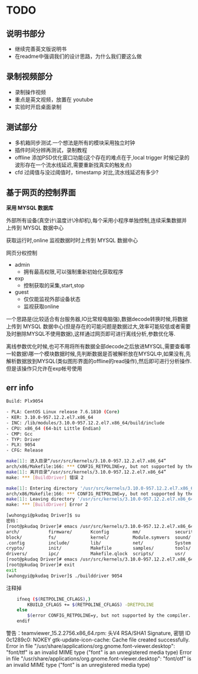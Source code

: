 <!-- TODOLIST.md --- 
;; 
;; Description: 
;; Author: Hongyi Wu(吴鸿毅)
;; Email: wuhongyi@qq.com 
;; Created: 五 11月 30 20:59:18 2018 (+0800)
;; Last-Updated: 三 2月 26 13:08:34 2020 (+0800)
;;           By: Hongyi Wu(吴鸿毅)
;;     Update #: 6
;; URL: http://wuhongyi.cn -->

# TODO

## 说明书部分

- 继续完善英文版说明书
- 在readme中强调我们的设计思路，为什么我们要这么做

## 录制视频部分

- 录制操作视频
- 重点是英文视频，放置在 youtube
- 实验时开启桌面录制



## 测试部分

- 多机箱同步测试.一个想法是所有的模块采用独立时钟
- 插件时间分辨再测试，录制教程
- offline 添加PSD优化窗口功能(这个存在的难点在于,local trigger 时候记录的波形存在一个流水线延迟,需要重新找真实的触发点)
- cfd 过阈值与没过阈值时，timestamp 对比,流水线延迟有多少?




## 基于网页的控制界面

**采用 MYSQL 数据库**

外部所有设备(真空计\温度计\冷却机),每个采用小程序单独控制,连续采集数据并上传到 MYSQL 数据中心

获取运行时,online 监视数据时时上传到 MYSQL 数据中心


网页分权控制
- admin
	- 拥有最高权限,可以强制重新初始化获取程序
- exp
	- 控制获取的采集,start,stop
- guest
	- 仅仅能监视外部设备状态
	- 监视获取online


一个思路是(比较适合有台服务器,IO比常规电脑强),数据decode转换时候,将数据上传到 MYSQL 数据中心(但是存在的可能问题是数据过大,效率可能较低或者需要及时删除MYSQL不使用数据),这样通过网页即可进行离线分析,参数优化等.

离线参数优化时候,也可不用将所有数据全部decode之后放进MYSQL,需要查看哪一轮数据\哪一个模块数据时候,先判断数据是否被解析放在MYSQL中,如果没有,先解析数据放到MYSQL(类似图形界面的offline的read操作),然后即可进行分析操作.但是该操作只允许在exp帐号使用



## err info

```bash
Build: Plx9054

- PLA: CentOS Linux release 7.6.1810 (Core) 
- KER: 3.10.0-957.12.2.el7.x86_64
- INC: /lib/modules/3.10.0-957.12.2.el7.x86_64/build/include
- CPU: x86_64 (64-bit Little Endian)
- CMP: Gcc
- TYP: Driver
- PLX: 9054
- CFG: Release

make[1]: 进入目录“/usr/src/kernels/3.10.0-957.12.2.el7.x86_64”
arch/x86/Makefile:166: *** CONFIG_RETPOLINE=y, but not supported by the compiler. Compiler update recommended.。 停止。
make[1]: 离开目录“/usr/src/kernels/3.10.0-957.12.2.el7.x86_64”
make: *** [BuildDriver] 错误 2

make[1]: Entering directory '/usr/src/kernels/3.10.0-957.12.2.el7.x86_64'
arch/x86/Makefile:166: *** CONFIG_RETPOLINE=y, but not supported by the compiler. Compiler update recommended.。 Stop.
make[1]: Leaving directory '/usr/src/kernels/3.10.0-957.12.2.el7.x86_64'
make: *** [BuildDriver] Error 2

[wuhongyi@pkudaq Driver]$ su
密码：
[root@pkudaq Driver]# emacs /usr/src/kernels/3.10.0-957.12.2.el7.x86_64/
arch/           firmware/       Kconfig         mm/             security/       virt/
block/          fs/             kernel/         Module.symvers  sound/          vmlinux.id
.config         include/        lib/            net/            System.map      
crypto/         init/           Makefile        samples/        tools/          
drivers/        ipc/            Makefile.qlock  scripts/        usr/            
[root@pkudaq Driver]# emacs /usr/src/kernels/3.10.0-957.12.2.el7.x86_64/arch/x86/Makefile
[root@pkudaq Driver]# exit
exit
[wuhongyi@pkudaq Driver]$ ./builddriver 9054
```

注释掉

```bash
    ifneq ($(RETPOLINE_CFLAGS),)
        KBUILD_CFLAGS += $(RETPOLINE_CFLAGS) -DRETPOLINE
    else
        $(error CONFIG_RETPOLINE=y, but not supported by the compiler. Compiler update recommended.)
    endif
```



警告：teamviewer_15.2.2756.x86_64.rpm: 头V4 RSA/SHA1 Signature, 密钥 ID 0c1289c0: NOKEY
gtk-update-icon-cache: Cache file created successfully.
Error in file "/usr/share/applications/org.gnome.font-viewer.desktop": "font/ttf" is an invalid MIME type ("font" is an unregistered media type)
Error in file "/usr/share/applications/org.gnome.font-viewer.desktop": "font/otf" is an invalid MIME type ("font" is an unregistered media type)


<!-- TODOLIST.md ends here -->
